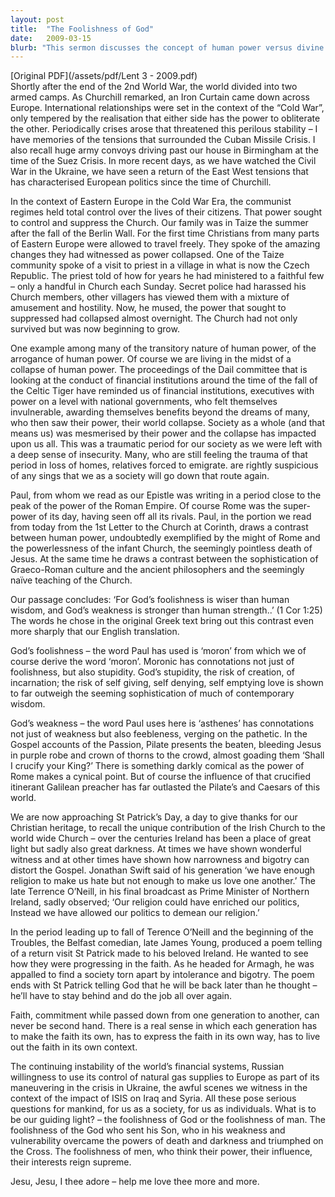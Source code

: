 ```yaml
---
layout: post
title:  "The Foolishness of God"
date:   2009-03-15
blurb: "This sermon discusses the concept of human power versus divine power, drawing on historical and contemporary examples. It contrasts the might of the Roman Empire with the 'weakness' of the Church, and the sophistication of Graeco-Roman culture with the simplicity of Christian teachings. The sermon concludes with the assertion that God's 'foolishness' and 'weakness' are wiser and stronger than human wisdom and strength."
---
```

[Original PDF](/assets/pdf/Lent 3 - 2009.pdf)    
Shortly after the end of the 2nd World War, the world divided into two armed camps. As Churchill remarked, an Iron Curtain came down across Europe. International relationships were set in the context of the “Cold War”, only tempered by the realisation that either side has the power to obliterate the other. Periodically crises arose that threatened this perilous stability – I have memories of the tensions that surrounded the Cuban Missile Crisis. I also recall huge army convoys driving past our house in Birmingham at the time of the Suez Crisis. In more recent days, as we have watched the Civil War in the Ukraine, we have seen a return of the East West tensions that has characterised European politics since the time of Churchill.

In the context of Eastern Europe in the Cold War Era, the communist regimes held total control over the lives of their citizens. That power sought to control and suppress the Church. Our family was in Taize the summer after the fall of the Berlin Wall. For the first time Christians from many parts of Eastern Europe were allowed to travel freely. They spoke of the amazing changes they had witnessed as power collapsed. One of the Taize community spoke of a visit to priest in a village in what is now the Czech Republic. The priest told of how for years he had ministered to a faithful few – only a handful in Church each Sunday. Secret police had harassed his Church members, other villagers has viewed them with a mixture of amusement and hostility. Now, he mused, the power that sought to suppressed had collapsed almost overnight. The Church had not only survived but was now beginning to grow.

One example among many of the transitory nature of human power, of the arrogance of human power. Of course we are living in the midst of a collapse of human power. The proceedings of the Dail committee that is looking at the conduct of financial institutions around the time of the fall of the Celtic Tiger have reminded us of financial institutions, executives with power on a level with national governments, who felt themselves invulnerable, awarding themselves benefits beyond the dreams of many, who then saw their power, their world collapse. Society as a whole (and that means us) was mesmerised by their power and the collapse has impacted upon us all. This was a traumatic period for our society as we were left with a deep sense of insecurity. Many, who are still feeling the trauma of that period in loss of homes, relatives forced to emigrate. are rightly suspicious of any sings that we as a society will go down that route again.

Paul, from whom we read as our Epistle was writing in a period close to the peak of the power of the Roman Empire. Of course Rome was the super-power of its day, having seen off all its rivals. Paul, in the portion we read from today from the 1st Letter to the Church at Corinth, draws a contrast between human power, undoubtedly exemplified by the might of Rome and the powerlessness of the infant Church, the seemingly pointless death of Jesus. At the same time he draws a contrast between the sophistication of Graeco-Roman culture and the ancient philosophers and the seemingly naïve teaching of the Church.

Our passage concludes: ‘For God’s foolishness is wiser than human wisdom, and God’s weakness is stronger than human strength..’ (1 Cor 1:25) The words he chose in the original Greek text bring out this contrast even more sharply that our English translation.

God’s foolishness – the word Paul has used is ‘moron’ from which we of course derive the word ‘moron’. Moronic has connotations not just of foolishness, but also stupidity. God’s stupidity, the risk of creation, of incarnation; the risk of self giving, self denying, self emptying love is shown to far outweigh the seeming sophistication of much of contemporary wisdom.

God’s weakness – the word Paul uses here is ‘asthenes’ has connotations not just of weakness but also feebleness, verging on the pathetic. In the Gospel accounts of the Passion, Pilate presents the beaten, bleeding Jesus in purple robe and crown of thorns to the crowd, almost goading them ‘Shall I crucify your King?’ There is something darkly comical as the power of Rome makes a cynical point. But of course the influence of that crucified itinerant Galilean preacher has far outlasted the Pilate’s and Caesars of this world.

We are now approaching St Patrick’s Day, a day to give thanks for our Christian heritage, to recall the unique contribution of the Irish Church to the world wide Church – over the centuries Ireland has been a place of great light but sadly also great darkness. At times we have shown wonderful witness and at other times have shown how narrowness and bigotry can distort the Gospel. Jonathan Swift said of his generation ‘we have enough religion to make us hate but not enough to make us love one another.’ The late Terrence O’Neill, in his final broadcast as Prime Minister of Northern Ireland, sadly observed; ‘Our religion could have enriched our politics, Instead we have allowed our politics to demean our religion.’

In the period leading up to fall of Terence O’Neill and the beginning of the Troubles, the Belfast comedian, late James Young, produced a poem telling of a return visit St Patrick made to his beloved Ireland. He wanted to see how they were progressing in the faith. As he headed for Armagh, he was appalled to find a society torn apart by intolerance and bigotry. The poem ends with St Patrick telling God that he will be back later than he thought – he’ll have to stay behind and do the job all over again.

Faith, commitment while passed down from one generation to another, can never be second hand. There is a real sense in which each generation has to make the faith its own, has to express the faith in its own way, has to live out the faith in its own context.

The continuing instability of the world’s financial systems, Russian willingness to use its control of natural gas supplies to Europe as part of its maneuvering in the crisis in Ukraine, the awful scenes we witness in the context of the impact of ISIS on Iraq and Syria. All these pose serious questions for mankind, for us as a society, for us as individuals. What is to be our guiding light? – the foolishness of God or the foolishness of man. The foolishness of the God who sent his Son, who in his weakness and vulnerability overcame the powers of death and darkness and triumphed on the Cross. The foolishness of men, who think their power, their influence, their interests reign supreme.

Jesu, Jesu, I thee adore – help me love thee more and more.
